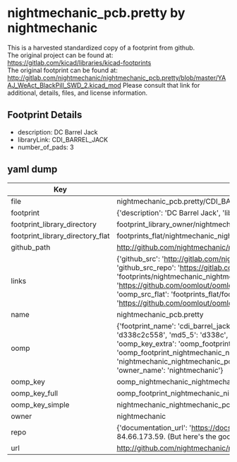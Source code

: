 # nightmechanic_pcb.pretty by nightmechanic  
This is a harvested standardized copy of a footprint from github.  
The original project can be found at:  
https://gitlab.com/kicad/libraries/kicad-footprints  
The original footprint can be found at:
http://gitlab.com/nightmechanic/nightmechanic_pcb.pretty/blob/master/YAAJ_WeAct_BlackPill_SWD_2.kicad_mod
Please consult that link for additional, details, files, and license information.  
## Footprint Details
* description: DC Barrel Jack  
* libraryLink: CDI_BARREL_JACK  
* number_of_pads: 3  
## yaml dump  
| Key | Value |  
| --- | --- |  
| file | nightmechanic_pcb.pretty/CDI_BARREL_JACK.kicad_mod |  
| footprint | {'description': 'DC Barrel Jack', 'libraryLink': 'CDI_BARREL_JACK', 'number_of_pads': 3} |  
| footprint_library_directory | footprint_library_owner/nightmechanic_nightmechanic_pcb.pretty |  
| footprint_library_directory_flat | footprints_flat/nightmechanic_nightmechanic_pcb_cdi_barrel_jack/working |  
| github_path | http://github.com/nightmechanic/nightmechanic_pcb.pretty/blob/master/CDI_BARREL_JACK.kicad_mod |  
| links | {'github_src': 'http://gitlab.com/nightmechanic/nightmechanic_pcb.pretty/blob/master/YAAJ_WeAct_BlackPill_SWD_2.kicad_mod', 'github_src_repo': 'https://gitlab.com/kicad/libraries/kicad-footprints', 'oomp_bot': 'footprints/nightmechanic_nightmechanic_pcb_cdi_barrel_jack/working', 'oomp_bot_github': 'https://github.com/oomlout/oomlout_oomp_footprint_bot/tree/main/footprints/nightmechanic_nightmechanic_pcb_cdi_barrel_jack/working', 'oomp_src_flat': 'footprints_flat/footprints_flat/nightmechanic_nightmechanic_pcb_cdi_barrel_jack/working', 'oomp_src_flat_github': 'https://github.com/oomlout/oomlout_oomp_footprint_src/tree/main/footprints_flat/nightmechanic_nightmechanic_pcb_cdi_barrel_jack/working'} |  
| name | nightmechanic_pcb.pretty |  
| oomp | {'footprint_name': 'cdi_barrel_jack', 'library_name': 'nightmechanic_pcb', 'md5': 'd338c2c5580dc506552a526583819fda', 'md5_10': 'd338c2c558', 'md5_5': 'd338c', 'md5_6': 'd338c2', 'oomp_key': 'oomp_nightmechanic_nightmechanic_pcb_cdi_barrel_jack', 'oomp_key_extra': 'oomp_footprint_nightmechanic_nightmechanic_pcb_cdi_barrel_jack', 'oomp_key_full': 'oomp_footprint_nightmechanic_nightmechanic_pcb_cdi_barrel_jack_d338c2', 'oomp_key_simple': 'nightmechanic_nightmechanic_pcb_cdi_barrel_jack', 'original_filename': 'nightmechanic_pcb.pretty/CDI_BARREL_JACK.kicad_mod', 'owner_name': 'nightmechanic'} |  
| oomp_key | oomp_nightmechanic_nightmechanic_pcb_cdi_barrel_jack |  
| oomp_key_full | oomp_footprint_nightmechanic_nightmechanic_pcb_cdi_barrel_jack |  
| oomp_key_simple | nightmechanic_nightmechanic_pcb_cdi_barrel_jack |  
| owner | nightmechanic |  
| repo | {'documentation_url': 'https://docs.github.com/rest/overview/resources-in-the-rest-api#rate-limiting', 'message': "API rate limit exceeded for 84.66.173.59. (But here's the good news: Authenticated requests get a higher rate limit. Check out the documentation for more details.)"} |  
| url | http://github.com/nightmechanic/nightmechanic_pcb.pretty |  

